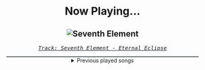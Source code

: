 <div align="center"> 
<h1>Now Playing...</h1>

![Seventh Element](https://i.scdn.co/image/ab67616d00001e02f8c0075974b16ab98c81093e)
--
_<samp><a href="https://open.spotify.com/track/6kb1M47VrUqqGW4wXBgUJz">Track: Seventh Element - Eternal Eclipse</a></samp>_

<div style="border: 1px #4B5054 solid"></div>
<details>
  <summary>
    Previous played songs
  </summary>
  <table>
    <thead>
      <tr>
        <th>
          Artist
        </th>
        <th>
          Song
        </th>
        <th>
          Link
        </th>
      </tr>
    </thead>
    <tbody>
      <tr><td>Eternal Eclipse</td><td>Seventh Element</td><td><a href="https://open.spotify.com/track/6kb1M47VrUqqGW4wXBgUJz">https://open.spotify.com/track/6kb1M47VrUqqGW4wXBgUJz</a></td></tr><tr><td>Eternal Eclipse</td><td>Almost Heroes</td><td><a href="https://open.spotify.com/track/4KIzL9Apven19Ml2PurzYM">https://open.spotify.com/track/4KIzL9Apven19Ml2PurzYM</a></td></tr><tr><td>Eternal Eclipse</td><td>Inferia</td><td><a href="https://open.spotify.com/track/5GZAjQ1Jm9c5BFMk2M69i7">https://open.spotify.com/track/5GZAjQ1Jm9c5BFMk2M69i7</a></td></tr><tr><td>Eternal Eclipse</td><td>Revolution</td><td><a href="https://open.spotify.com/track/46c1On6TtKtJkRjuI8EHBS">https://open.spotify.com/track/46c1On6TtKtJkRjuI8EHBS</a></td></tr><tr><td>Eternal Eclipse</td><td>Yearning Hearts</td><td><a href="https://open.spotify.com/track/2GTaqPwHbtHb6Co8tIbUim">https://open.spotify.com/track/2GTaqPwHbtHb6Co8tIbUim</a></td></tr><tr><td>Eternal Eclipse</td><td>Yearning Hearts</td><td><a href="https://open.spotify.com/track/2GTaqPwHbtHb6Co8tIbUim">https://open.spotify.com/track/2GTaqPwHbtHb6Co8tIbUim</a></td></tr><tr><td>Eternal Eclipse</td><td>Reach</td><td><a href="https://open.spotify.com/track/7zIwrmSnKA9ljKcW9xbKol">https://open.spotify.com/track/7zIwrmSnKA9ljKcW9xbKol</a></td></tr><tr><td>Eternal Eclipse</td><td>Afterlight (Piano Version)</td><td><a href="https://open.spotify.com/track/1KSwK0FCODtVJGizCmFIOM">https://open.spotify.com/track/1KSwK0FCODtVJGizCmFIOM</a></td></tr><tr><td>Eternal Eclipse</td><td>Oathkeeper</td><td><a href="https://open.spotify.com/track/0JChzvguwioDt3nqIUk8vy">https://open.spotify.com/track/0JChzvguwioDt3nqIUk8vy</a></td></tr><tr><td>Eternal Eclipse</td><td>Shadows in the Sea</td><td><a href="https://open.spotify.com/track/6hygRnSQXJ1zeAsMz9msaT">https://open.spotify.com/track/6hygRnSQXJ1zeAsMz9msaT</a></td></tr><tr><td>Eternal Eclipse</td><td>Subterranea</td><td><a href="https://open.spotify.com/track/2jna04P2KJIkNBU9QTMsnV">https://open.spotify.com/track/2jna04P2KJIkNBU9QTMsnV</a></td></tr><tr><td>Eternal Eclipse</td><td>Hidden Machinations</td><td><a href="https://open.spotify.com/track/6XKG4Ya9TSdafwqKWFXaDj">https://open.spotify.com/track/6XKG4Ya9TSdafwqKWFXaDj</a></td></tr><tr><td>Eternal Eclipse</td><td>Chosen One</td><td><a href="https://open.spotify.com/track/4AkpDOp2GPn42jonTbLOnK">https://open.spotify.com/track/4AkpDOp2GPn42jonTbLOnK</a></td></tr><tr><td>Eternal Eclipse</td><td>Cloak and Dagger</td><td><a href="https://open.spotify.com/track/1BHxegtBt72LD9vys8eXTJ">https://open.spotify.com/track/1BHxegtBt72LD9vys8eXTJ</a></td></tr><tr><td>Eternal Eclipse</td><td>Shape of Lies</td><td><a href="https://open.spotify.com/track/1TW0gcva4YLepZEQwJ8Nwk">https://open.spotify.com/track/1TW0gcva4YLepZEQwJ8Nwk</a></td></tr><tr><td>Eternal Eclipse</td><td>Path to Glory</td><td><a href="https://open.spotify.com/track/0ZxnQhl1Z73QYgVtIL0IVs">https://open.spotify.com/track/0ZxnQhl1Z73QYgVtIL0IVs</a></td></tr><tr><td>Eternal Eclipse</td><td>Ithica</td><td><a href="https://open.spotify.com/track/14iPyOXveteruP752R0FD5">https://open.spotify.com/track/14iPyOXveteruP752R0FD5</a></td></tr><tr><td>Eternal Eclipse</td><td>Inner Beast</td><td><a href="https://open.spotify.com/track/5v0v6jOoYano4Yo5EFRz2W">https://open.spotify.com/track/5v0v6jOoYano4Yo5EFRz2W</a></td></tr><tr><td>Eternal Eclipse</td><td>Song of the Man Who Never Gave Up</td><td><a href="https://open.spotify.com/track/5YzQiJ29BVkMbxMFhEScbW">https://open.spotify.com/track/5YzQiJ29BVkMbxMFhEScbW</a></td></tr><tr><td>Eternal Eclipse</td><td>Doomsday</td><td><a href="https://open.spotify.com/track/7hSXMRKacxzs07oGxPHQfH">https://open.spotify.com/track/7hSXMRKacxzs07oGxPHQfH</a></td></tr>
    </tbody>
  </table>
</details>

</div>
